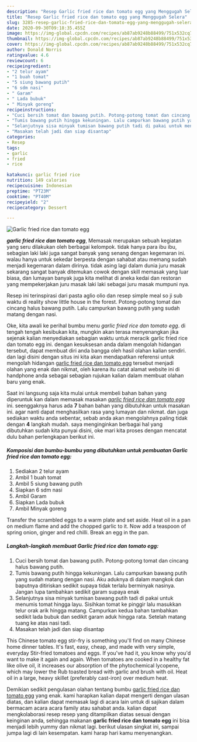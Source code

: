 ```yaml
---
description: "Resep Garlic fried rice dan tomato egg yang Menggugah Selera"
title: "Resep Garlic fried rice dan tomato egg yang Menggugah Selera"
slug: 3285-resep-garlic-fried-rice-dan-tomato-egg-yang-menggugah-selera
date: 2020-09-30T09:18:35.455Z
image: https://img-global.cpcdn.com/recipes/ab87ab9248b88499/751x532cq70/garlic-fried-rice-dan-tomato-egg-foto-resep-utama.jpg
thumbnail: https://img-global.cpcdn.com/recipes/ab87ab9248b88499/751x532cq70/garlic-fried-rice-dan-tomato-egg-foto-resep-utama.jpg
cover: https://img-global.cpcdn.com/recipes/ab87ab9248b88499/751x532cq70/garlic-fried-rice-dan-tomato-egg-foto-resep-utama.jpg
author: Donald Norris
ratingvalue: 4.6
reviewcount: 6
recipeingredient:
- "2 telur ayam"
- "1 buah tomat"
- "5 siung bawang putih"
- "6 sdm nasi"
- " Garam"
- " Lada bubuk"
- " Minyak goreng"
recipeinstructions:
- "Cuci bersih tomat dan bawang putih. Potong-potong tomat dan cincang halus bawang putih."
- "Tumis bawang putih hingga kekuningan. Lalu campurkan bawang putih yang sudah matang dengan nasi. Aku aduknya di dalam mangkok dan baputnya ditiriskan sedikit supaya tidak terlalu berminyak nasinya. Jangan lupa tambahkan sedikit garam supaya enak"
- "Selanjutnya sisa minyak tumisan bawang putih tadi di pakai untuk menumis tomat hingga layu. Sisihkan tomat ke pinggir lalu masukkan telur orak arik hingga matang. Campurkan kedua bahan tambahkan sedikit lada bubuk dan sedikit garam aduk hingga rata. Setelah matang tuang ke atas nasi tadi."
- "Masakan telah jadi dan siap disantap"
categories:
- Resep
tags:
- garlic
- fried
- rice

katakunci: garlic fried rice 
nutrition: 149 calories
recipecuisine: Indonesian
preptime: "PT23M"
cooktime: "PT40M"
recipeyield: "2"
recipecategory: Dessert

---
```



![Garlic fried rice dan tomato egg](https://img-global.cpcdn.com/recipes/ab87ab9248b88499/751x532cq70/garlic-fried-rice-dan-tomato-egg-foto-resep-utama.jpg)

<b><i>garlic fried rice dan tomato egg</i></b>, Memasak merupakan sebuah kegiatan yang seru dilakukan oleh berbagai kelompok. tidak hanya para ibu ibu, sebagian laki laki juga sangat banyak yang senang dengan kegemaran ini. walau hanya untuk sekedar berpesta dengan sahabat atau memang sudah menjadi kegemaran dalam dirinya. tidak asing lagi dalam dunia juru masak sekarang sangat banyak ditemukan cowok dengan skill memasak yang luar biasa, dan lumayan banyak juga kita melihat di aneka kedai dan restoran yang mempekerjakan juru masak laki laki sebagai juru masak mumpuni nya.

Resep ini terinspirasi dari pasta aglio olio dan resep simple meal so ji sub waktu di reality show little house in the forest. Potong-potong tomat dan cincang halus bawang putih. Lalu campurkan bawang putih yang sudah matang dengan nasi.

Oke, kita awali ke perihal bumbu menu <i>garlic fried rice dan tomato egg</i>. di tengah tengah kesibukan kita, mungkin akan terasa menyenangkan jika sejenak kalian menyediakan sebagian waktu untuk meracik garlic fried rice dan tomato egg ini. dengan kesuksesan anda dalam mengolah hidangan tersebut, dapat membuat diri anda bangga oleh hasil olahan kalian sendiri. dan lagi disini dengan situs ini kita akan mendapatkan referensi untuk mengolah hidangan <u>garlic fried rice dan tomato egg</u> tersebut menjadi olahan yang enak dan nikmat, oleh karena itu catat alamat website ini di handphone anda sebagai sebagian rujukan kalian dalam membuat olahan baru yang enak.


Saat ini langsung saja kita mulai untuk membeli bahan bahan yang diperuntuk kan dalam memasak masakan <u><i>garlic fried rice dan tomato egg</i></u> ini. seenggaknya harus ada <b>7</b> bahan bahan yang dibutuhkan untuk masakan ini. agar nanti dapat menghasilkan rasa yang lumayan dan nikmat. dan juga sediakan waktu anda sebentar, sebab anda akan mengolahnya paling tidak dengan <b>4</b> langkah mudah. saya menginginkan berbagai hal yang dibutuhkan sudah kita punyai disini, oke mari kita proses dengan mencatat dulu bahan perlengkapan berikut ini.

<!--inarticleads1-->

##### Komposisi dan bumbu-bumbu yang dibutuhkan untuk pembuatan Garlic fried rice dan tomato egg:

1. Sediakan 2 telur ayam
1. Ambil 1 buah tomat
1. Ambil 5 siung bawang putih
1. Siapkan 6 sdm nasi
1. Ambil  Garam
1. Siapkan  Lada bubuk
1. Ambil  Minyak goreng


Transfer the scrambled eggs to a warm plate and set aside. Heat oil in a pan on medium flame and add the chopped garlic to it. Now add a teaspoon of spring onion, ginger and red chilli. Break an egg in the pan. 

<!--inarticleads2-->

##### Langkah-langkah membuat Garlic fried rice dan tomato egg:

1. Cuci bersih tomat dan bawang putih. Potong-potong tomat dan cincang halus bawang putih.
1. Tumis bawang putih hingga kekuningan. Lalu campurkan bawang putih yang sudah matang dengan nasi. Aku aduknya di dalam mangkok dan baputnya ditiriskan sedikit supaya tidak terlalu berminyak nasinya. Jangan lupa tambahkan sedikit garam supaya enak
1. Selanjutnya sisa minyak tumisan bawang putih tadi di pakai untuk menumis tomat hingga layu. Sisihkan tomat ke pinggir lalu masukkan telur orak arik hingga matang. Campurkan kedua bahan tambahkan sedikit lada bubuk dan sedikit garam aduk hingga rata. Setelah matang tuang ke atas nasi tadi.
1. Masakan telah jadi dan siap disantap


This Chinese tomato egg stir-fry is something you&#39;ll find on many Chinese home dinner tables. It&#39;s fast, easy, cheap, and made with very simple, everyday Stir-fried tomatoes and eggs. If you&#39;ve had it, you know why you&#39;d want to make it again and again. When tomatoes are cooked in a healthy fat like olive oil, it increases our absorption of the phytochemical lycopene, which may lower the Rub toasted bread with garlic and brush with oil. Heat oil in a large, heavy skillet (preferably cast-iron) over medium heat. 

Demikian sedikit pengulasan olahan tentang bumbu <u>garlic fried rice dan tomato egg</u> yang enak. kami harapkan kalian dapat mengerti dengan ulasan diatas, dan kalian dapat memasak lagi di acara lain untuk di sajikan dalam bermacam acara acara family atau sahabat anda. kalian dapat mengkolaborasi resep resep yang ditampilkan diatas sesuai dengan keinginan anda, sehingga makanan <b>garlic fried rice dan tomato egg</b> ini bisa menjadi lebih yummy dan nikmat lagi. berikut ulasan singkat ini, sampai jumpa lagi di lain kesempatan. kami harap hari kamu menyenangkan.
